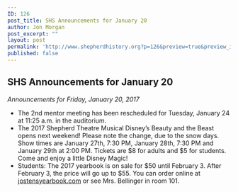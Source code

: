 ```yaml
---
ID: 126
post_title: SHS Announcements for January 20
author: Jon Morgan
post_excerpt: ""
layout: post
permalink: 'http://www.shepherdhistory.org?p=126&preview=true&preview_id=126'
published: false
---
```

## SHS Announcements for January 20

*Announcements for Friday, January 20, 2017*

* The 2nd mentor meeting has been rescheduled for Tuesday, January 24 at 11:25 a.m. in the auditorium.
* The 2017 Shepherd Theatre Musical Disney’s Beauty and the Beast opens next weekend! Please note the change, due to the snow days. Show times are January 27th, 7:30 PM, January 28th, 7:30 PM and January 29th at 2:00 PM. Tickets are $8 for adults and $5 for students. Come and enjoy a little Disney Magic!
* Students: The 2017 yearbook is on sale for $50 until February 3. After February 3, the price will go up to $55. You can order online at [jostensyearbook.com](https://l.facebook.com/l.php?u=http%3A%2F%2Fjostensyearbook.com%2F&h=ATOVYjgv3A2QfIKahVI499R1bosTXBV7om1zu_WMzMJbqWt3qghijJA0u_o19SgZGaDtitkJsOE7StL7PcDBAs4X_gN5-41rlnCYPONyDKVasCi0r-F6D0tnaqwCwE4t1_E&enc=AZNBJXoBE4kQpoc-gH3rukrp2TRndX6_Z9DQuglxaBB6bGwKsPo-pZzkIkvXbc5ugbQY51fS2LWMA-gaf0k8cyIQ8UZ6xmZ8o2NXBy-9-eIResHRwETMAKMigqu-Bzn8myHex9XPr9_aL3_P5_xWzDx7SG8e6u8JYJT53zdd-seRG5_CHduc5TR2LL-CX16a8uD5kfgxbx744rfSICWAevmv&s=1) or see Mrs. Bellinger in room 101.